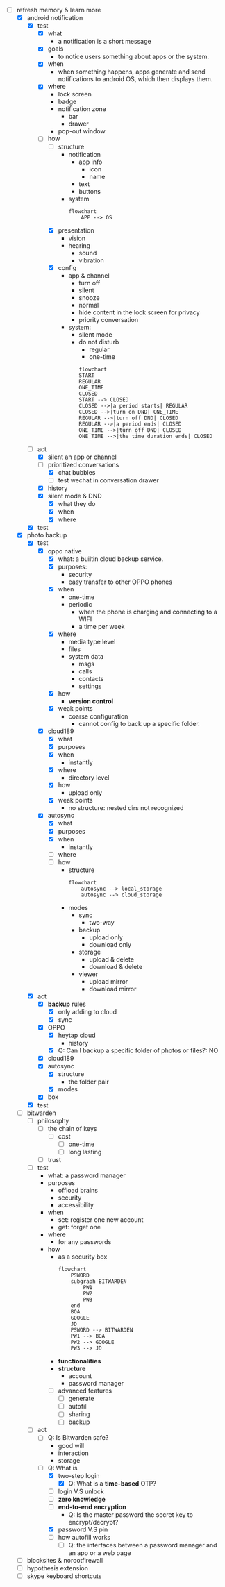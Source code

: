 - [ ] refresh memory & learn more
	- [x] android notification
		- [x] test
			- [x] what
				- a notification is a short message
			- [x] goals
				- to notice users something about apps or the system.
			- [x] when
				- when something happens, apps generate and send notifications to android OS, which then displays them.
			- [x] where
				- lock screen
				- badge
				- notification zone
					- bar
					- drawer
				- pop-out window 
			- [ ] how
				- [ ] structure
					- notification
						- app info
							- icon
							- name
						- text
						- buttons
					- system
						```mermaid
						flowchart
							APP --> OS
						```
				- [x] presentation
					- vision
					- hearing
						- sound
						- vibration
				- [x] config
					- app & channel
						- turn off
						- silent
						- snooze
						- normal
						- hide content in the lock screen for privacy
						- priority conversation
					- system:
						- silent mode 
						- do not disturb
							- regular
							- one-time
							```mermaid
							flowchart
							START
							REGULAR
							ONE_TIME
							CLOSED
							START --> CLOSED
							CLOSED -->|a period starts| REGULAR
							CLOSED -->|turn on DND| ONE_TIME
							REGULAR -->|turn off DND| CLOSED
							REGULAR -->|a period ends| CLOSED
							ONE_TIME -->|turn off DND| CLOSED
							ONE_TIME -->|the time duration ends| CLOSED
							``` 
		- [ ] act
			- [x] silent an app or channel
			- [ ] prioritized conversations
				- [x] chat bubbles
				- [ ] test wechat in conversation drawer
			- [x] history
			- [x] silent mode & DND
				- [x] what they do
				- [x] when
				- [x] where
		- [x] test
	- [x] photo backup
		- [x] test
			- [x] oppo native
				- [x] what: a builtin cloud backup service.
				- [x] purposes: 
					- security
					- easy transfer to other OPPO phones
				- [x] when
					- one-time
					- periodic
						- when the phone is charging and connecting to a WIFI
						- a time per week
				- [x] where
					- media type level
					- files
					- system data
						- msgs
						- calls
						- contacts
						- settings
				- [x] how
					- **version control**
				- [x] weak points
					- coarse configuration
						- cannot config to back up a specific folder.
			- [x] cloud189
				- [x] what
				- [x] purposes
				- [x] when
					- instantly
				- [x] where
					- directory level
				- [x] how
					- upload only
				- [x] weak points
					- no structure: nested dirs not recognized
			- [x] autosync
				- [x] what
				- [x] purposes
				- [x] when
					- instantly
				- [ ] where
				- [ ] how
					- structure
						```mermaid
						flowchart
							autosync --> local_storage
							autosync --> cloud_storage
						```
					- modes
						- sync
							- two-way
						- backup
							- upload only
							- download only
						- storage
							- upload & delete
							- download & delete
						- viewer
							- upload mirror
							- download mirror
		- [x] act
			- [x] **backup** rules
				- [x] only adding to cloud
				- [x] sync
			- [x] OPPO
				- [x] heytap cloud
					- history
				- [x] Q: Can I backup a specific folder of photos or files?: NO
			- [x] cloud189
			- [x] autosync
				- [x] structure
					- the folder pair
				- [x] modes
			- [x] box
		- [x] test 
	- [ ] bitwarden
		- [ ] philosophy
			- [ ] the chain of keys
				- [ ] cost
					- [ ] one-time
					- [ ] long lasting
			- [ ] trust
		- [ ] test
			- what: a password manager
			- purposes
				- offload brains
				- security
				- accessibility
			- when
				- set: register one new account
				- get: forget one
			- where
				- for any passwords
			- how
				- as a security box
					```mermaid
					flowchart
						PSWORD
						subgraph BITWARDEN
							PW1
							PW2
							PW3
						end
						BOA 
						GOOGLE
						JD
						PSWORD --> BITWARDEN
						PW1 --> BOA
						PW2 --> GOOGLE
						PW3 --> JD
					```
				- **functionalities**	
				- **structure**
					- account
					- password manager
				- [ ] advanced features
					- [ ] generate
					- [ ] autofill
					- [ ] sharing
					- [ ] backup
		- [ ] act
			- [ ] Q: Is Bitwarden safe?
				- good will
				- interaction
				- storage
			- [ ] Q: What is 
				- [x] two-step login
					- [x] Q: What is a **time-based** OTP?
				- [ ] login V.S unlock
				- [ ] **zero knowledge**
				- [ ] **end-to-end encryption**
					- Q: Is the master password the secret key to encrypt/decrypt?
				- [x] password V.S pin
				- [ ] how autofill works
					- [ ] Q: the interfaces between a password manager and an app or a web page
				 
	- [ ] blocksites & norootfirewall
	- [ ] hypothesis extension
	- [ ] skype keyboard shortcuts
	
<!--stackedit_data:
eyJoaXN0b3J5IjpbLTkwNjk1MjMzMl19
-->